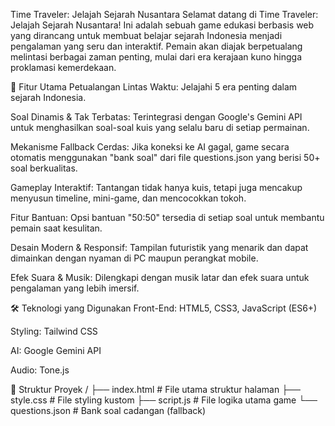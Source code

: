 Time Traveler: Jelajah Sejarah Nusantara
Selamat datang di Time Traveler: Jelajah Sejarah Nusantara! Ini adalah sebuah game edukasi berbasis web yang dirancang untuk membuat belajar sejarah Indonesia menjadi pengalaman yang seru dan interaktif. Pemain akan diajak berpetualang melintasi berbagai zaman penting, mulai dari era kerajaan kuno hingga proklamasi kemerdekaan.

🚀 Fitur Utama
Petualangan Lintas Waktu: Jelajahi 5 era penting dalam sejarah Indonesia.

Soal Dinamis & Tak Terbatas: Terintegrasi dengan Google's Gemini API untuk menghasilkan soal-soal kuis yang selalu baru di setiap permainan.

Mekanisme Fallback Cerdas: Jika koneksi ke AI gagal, game secara otomatis menggunakan "bank soal" dari file questions.json yang berisi 50+ soal berkualitas.

Gameplay Interaktif: Tantangan tidak hanya kuis, tetapi juga mencakup menyusun timeline, mini-game, dan mencocokkan tokoh.

Fitur Bantuan: Opsi bantuan "50:50" tersedia di setiap soal untuk membantu pemain saat kesulitan.

Desain Modern & Responsif: Tampilan futuristik yang menarik dan dapat dimainkan dengan nyaman di PC maupun perangkat mobile.

Efek Suara & Musik: Dilengkapi dengan musik latar dan efek suara untuk pengalaman yang lebih imersif.

🛠️ Teknologi yang Digunakan
Front-End: HTML5, CSS3, JavaScript (ES6+)

Styling: Tailwind CSS

AI: Google Gemini API

Audio: Tone.js

📂 Struktur Proyek
/
├── index.html          # File utama struktur halaman
├── style.css           # File styling kustom
├── script.js           # File logika utama game
└── questions.json      # Bank soal cadangan (fallback)
